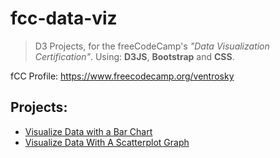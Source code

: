 # fcc-data-viz
>D3 Projects, for the freeCodeCamp's *"Data Visualization Certification"*. Using: **D3JS**, **Bootstrap** and **CSS**. 

fCC Profile: https://www.freecodecamp.org/ventrosky

## Projects: 

* [Visualize Data with a Bar Chart](https://codepen.io/BuccaneerDev/full/JZZezR/)
* [Visualize Data With A Scatterplot Graph](https://codepen.io/BuccaneerDev/full/XYBzmo/)


